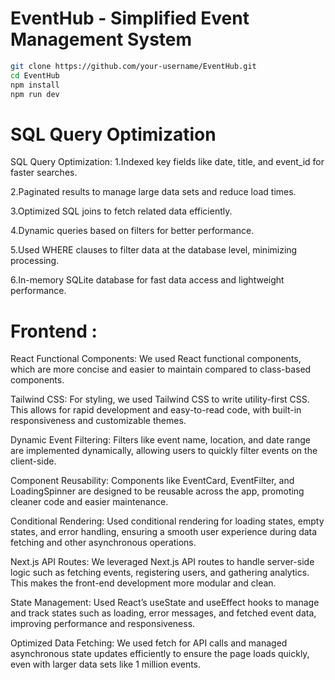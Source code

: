 # EventHub - Simplified Event Management System
``` bash
git clone https://github.com/your-username/EventHub.git
cd EventHub
npm install
npm run dev
``` 
# SQL Query Optimization
SQL Query Optimization:
1.Indexed key fields like date, title, and event_id for faster searches.

2.Paginated results to manage large data sets and reduce load times.

3.Optimized SQL joins to fetch related data efficiently.

4.Dynamic queries based on filters for better performance.

5.Used WHERE clauses to filter data at the database level, minimizing processing.

6.In-memory SQLite database for fast data access and lightweight performance.

# Frontend :

React Functional Components: We used React functional components, which are more concise and easier to maintain compared to class-based components.

Tailwind CSS: For styling, we used Tailwind CSS to write utility-first CSS. This allows for rapid development and easy-to-read code, with built-in responsiveness and customizable themes.

Dynamic Event Filtering: Filters like event name, location, and date range are implemented dynamically, allowing users to quickly filter events on the client-side.

Component Reusability: Components like EventCard, EventFilter, and LoadingSpinner are designed to be reusable across the app, promoting cleaner code and easier maintenance.

Conditional Rendering: Used conditional rendering for loading states, empty states, and error handling, ensuring a smooth user experience during data fetching and other asynchronous operations.

Next.js API Routes: We leveraged Next.js API routes to handle server-side logic such as fetching events, registering users, and gathering analytics. This makes the front-end development more modular and clean.

State Management: Used React’s useState and useEffect hooks to manage and track states such as loading, error messages, and fetched event data, improving performance and responsiveness.

Optimized Data Fetching: We used fetch for API calls and managed asynchronous state updates efficiently to ensure the page loads quickly, even with larger data sets like 1 million events.